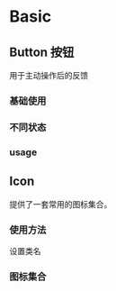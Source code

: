 # Basic

## Button 按钮
用于主动操作后的反馈
### 基础使用

<template>
	<n-button  @click="handleClick">Click me</n-button>
</template>

### 不同状态  

<template>
	<n-button  @click="handleClick">Click me</n-button>
	<n-button theme="primary">Click me</n-button>
	<n-button theme="danger">Click me</n-button>
</template>

### usage
<script>
export default {
	methods:{
		handleClick(event) {
			const vm = this;
			vm.$toast.success('test')
        }
	}
}
</script>
## Icon
提供了一套常用的图标集合。
### 使用方法
设置类名

### 图标集合
<template>
	<i class="n-icon-yuque" ></i>
	<i class="n-icon-n" ></i>
	<i class="n-icon-qq" ></i>
	<i class="n-icon-wx" ></i>
	<i class="n-icon-phone" ></i>
	<i class="n-icon-util" ></i>
	<i class="n-icon-blog" ></i>
	<i class="n-icon-cv" ></i>
	<i class="n-icon-wxmp" ></i>
	<i class="n-icon-github" ></i>
	<i class="n-icon-mail" ></i>
	<i class="n-icon-search" ></i>
	<i class="n-icon-success" ></i>
	<i class="n-icon-info" ></i>
	<i class="n-icon-warning" ></i>
	<i class="n-icon-thumb-up" ></i>
	<i class="n-icon-error" ></i>
	<i class="n-icon-close" ></i>
</template>
